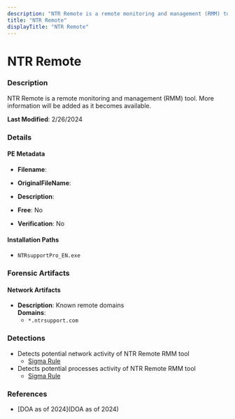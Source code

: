 ```yaml
---
description: "NTR Remote is a remote monitoring and management (RMM) tool. More information will be added as it becomes available."
title: "NTR Remote"
displayTitle: "NTR Remote"
---
```




# NTR Remote


### Description

NTR Remote is a remote monitoring and management (RMM) tool. More information will be added as it becomes available.



**Last Modified**: 2/26/2024

### Details


#### PE Metadata
- **Filename**: 
- **OriginalFileName**: 
- **Description**: 


- **Free**: No

- **Verification**: No




#### Installation Paths
- `NTRsupportPro_EN.exe`

### Forensic Artifacts




#### Network Artifacts
- **Description**: Known remote domains
<br/>**Domains**:
    - `*.ntrsupport.com`


### Detections
- Detects potential network activity of NTR Remote RMM tool
  - [Sigma Rule](https://github.com/magicsword-io/LOLRMM/blob/main/detections/sigma/ntr_remote_network_sigma.yml)
- Detects potential processes activity of NTR Remote RMM tool
  - [Sigma Rule](https://github.com/magicsword-io/LOLRMM/blob/main/detections/sigma/ntr_remote_processes_sigma.yml)

### References
- [DOA as of 2024](DOA as of 2024)


